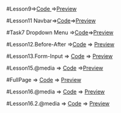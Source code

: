 #Lesson9=>[Code ](https://github.com/SevilHeyderova/FrontendLesson/tree/main/lesson9)=>[Preview](https://codepen.io/sevilheyderova/pen/oNqajdo)

#Lesson11 Navbar=>[Code](https://github.com/SevilHeyderova/FrontendLesson/tree/main/lesson11)=>[Preview](https://codepen.io/sevilheyderova/pen/zYWMdaE)

#Task7 Dropdown Menu =>[Code](https://github.com/SevilHeyderova/FrontendLesson/tree/main/task7)=>[Preview](https://codepen.io/sevilheyderova/pen/RwMqLOG)

#Lesson12.Before-After =>[Code](https://github.com/SevilHeyderova/FrontendLesson/tree/main/lesson12.before.after) => [Preview](https://codepen.io/sevilheyderova/pen/WNzPJbg)

#Lesson13.Form-Input => [Code](https://github.com/SevilHeyderova/FrontendLesson/tree/main/lesson13.form-input) => [Preview](https://codepen.io/sevilheyderova/pen/oNqRjKr)

#Lesson15.@media => [Code](https://github.com/SevilHeyderova/FrontendLesson/tree/main/lesson15) =>[Preview](https://codepen.io/sevilheyderova/pen/WNJebVO)

#FullPage => [Code](https://github.com/SevilHeyderova/FrontendLesson/tree/main/mentortask.Fullpage) => [Preview](https://codepen.io/sevilheyderova/pen/GRdgBRq)

#Lesson16.@media => [Code](https://github.com/SevilHeyderova/FrontendLesson/tree/main/lesson16.media) => [Preview](https://codepen.io/sevilheyderova/pen/jOxVwmo)

#Lesson16.2.@media => [Code](https://github.com/SevilHeyderova/FrontendLesson/tree/main/lesson16.2.media) => [Preview](https://codepen.io/sevilheyderova/pen/XWqNgzd)
